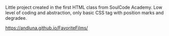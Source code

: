 Little project created in the first HTML class from SoulCode Academy.
Low level of coding and abstraction, only basic CSS tag with position marks and degradee.

https://andluna.github.io/FavoriteFilms/
